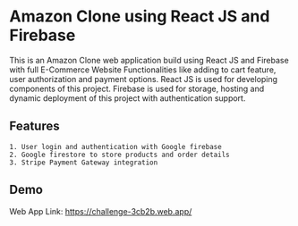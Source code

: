 
# Amazon Clone using React JS and Firebase

This is an Amazon Clone web application build using React JS and Firebase with full E-Commerce Website Functionalities like adding to cart feature, user authorization and payment options. React JS is used for developing components of this project. Firebase is used for storage, hosting and dynamic deployment of this project with authentication support.

## Features

    1. User login and authentication with Google firebase
    2. Google firestore to store products and order details
    3. Stripe Payment Gateway integration

 
## Demo

Web App Link: https://challenge-3cb2b.web.app/

  

